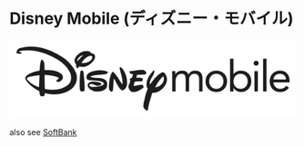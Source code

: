 # Disney Mobile (ディズニー・モバイル) #

![Disney Mobile logo](../img/disney-mobile_logo.png)

also see [SoftBank](../softbank/)

